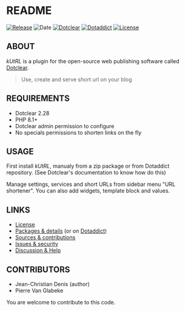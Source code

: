 # README

[![Release](https://img.shields.io/github/v/release/jcdenis/kUtRL?color=lightblue)](https://github.com/JcDenis/kUtRL/releases)
![Date](https://img.shields.io/github/release-date/jcdenis/kUtRL?color=red)
[![Dotclear](https://img.shields.io/badge/dotclear-v2.33-137bbb.svg)](https://fr.dotclear.org/download)
[![Dotaddict](https://img.shields.io/badge/dotaddict-official-9ac123.svg)](https://plugins.dotaddict.org/dc2/details/kUtRL)
[![License](https://img.shields.io/github/license/jcdenis/kUtRL?color=white)](https://github.com/JcDenis/kUtRL/src/branch/master/LICENSE)

## ABOUT

_kUtRL_ is a plugin for the open-source web publishing software called [Dotclear](https://www.dotclear.org).

> Use, create and serve short url on your blog

## REQUIREMENTS

* Dotclear 2.28
* PHP 8.1+
* Dotclear admin permission to configure
* No specials permissions to shorten links on the fly

## USAGE

First install _kUtRL_, manualy from a zip package or from 
Dotaddict repository. (See Dotclear's documentation to know how do this)

Manage settings, services and short URLs from sidebar menu "URL shortener".
You can also add widgets, template block and values.

## LINKS

* [License](https://github.com/JcDenis/kUtRL/src/branch/master/LICENSE)
* [Packages & details](https://github.com/JcDenis/kUtRL/releases) (or on [Dotaddict](https://plugins.dotaddict.org/dc2/details/kUtRL))
* [Sources & contributions](https://github.com/JcDenis/kUtRL)
* [Issues & security](https://github.com/JcDenis/kUtRL/issues)
* [Discussion & Help](http://forum.dotclear.org/viewtopic.php?pid=331158)

## CONTRIBUTORS

* Jean-Christian Denis (author)
* Pierre Van Glabeke

You are welcome to contribute to this code.
